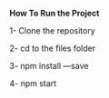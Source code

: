 <b>How To Run the Project </b>

1- Clone the repository

2- cd to the files folder

3- npm install —save

4- npm start
